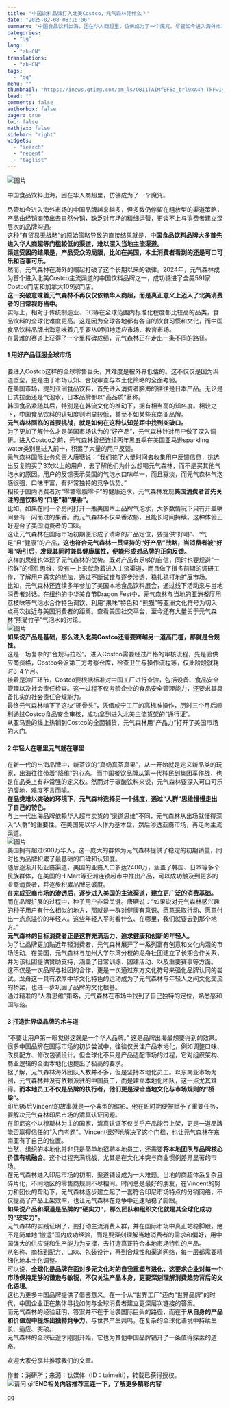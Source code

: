 ```yaml
---
title: "中国饮料品牌打入北美Costco，元气森林凭什么？"
date: "2025-02-08 08:10:00"
summary: "中国食品饮料出海，困在华人商超里，仿佛成为了一个魔咒。尽管如今进入海外市场的中国品牌越来越多，但多数..."
categories:
  - "qq"
lang:
  - "zh-CN"
translations:
  - "zh-CN"
tags:
  - "qq"
menu: ""
thumbnail: "https://inews.gtimg.com/om_ls/OB11TAiMfEF5a_brl9xA4h-TkFw1yrLic8Lu4pRcMpPqYAA_640360/0"
lead: ""
comments: false
authorbox: false
pager: true
toc: false
mathjax: false
sidebar: "right"
widgets:
  - "search"
  - "recent"
  - "taglist"
---
```


![图片](https://inews.gtimg.com/om_bt/OSOn0Un43fcCJrm_MANxgPz3b_tBzWZdJN8HSlfazXCjYAA/641)

  


中国食品饮料出海，困在华人商超里，仿佛成为了一个魔咒。

  


尽管如今进入海外市场的中国品牌越来越多，但多数仍停留在粗放型的渠道策略，产品由经销商带出去自然分销，缺乏对市场的精细运营，更谈不上与消费者建立深层次的品牌沟通。  
这种“有贸易无战略”的原始策略导致的直接结果就是，**中国食品饮料品牌大多首先进入华人商超等门槛较低的渠道，难以深入当地主流渠道。**  
**渠道受困的结果是，产品受众的局限，比如在美国，本土消费者看到的还是可口可乐和百事可乐。**  
然而，元气森林在海外的崛起打破了这个长期以来的铁律。2024年，元气森林成为首个进入北美Costco主流渠道的中国饮料品牌之一，成功铺进了全美591家Costco门店和加拿大109家门店。  
**这一突破意味着元气森林不再仅仅依赖华人商超，而是真正意义上迈入了北美消费者的日常视野当中。**  
实际上，相对于传统制造业、3C等在全球范围内标准化程度都比较高的品类，食品饮料的全球化难度更高。这是因为全球各地都有各自的饮食习惯和文化，而中国食品饮料品牌出海意味着几乎要从0到1地适应市场、教育市场。  
在最难的赛道上获得了一个里程碑成绩，元气森林正在走出一条不同的路径。  
#### 1 **用好产品征服全球市场**

要进入Costco这样的全球零售巨头，其难度是被外界低估的。这不仅仅是因为渠道壁垒，更是由于市场认知、合规审查与本土化策略的全面考验。  
在美国市场，提到亚洲食品饮料，首先进入消费者脑海的往往是日本产品。无论是日式拉面还是气泡水，日本品牌都以“高品质”著称。  
韩国食品紧随其后，特别是在韩流文化的推动下，拥有相当高的知名度。相较之下，中国食品饮料的认知度则明显较低，甚至不如某些东南亚品牌。  
**元气森林面临的首要挑战，就是如何在这种认知差距中找到突破口。**  
为了更加了解什么才是美国市场认为的“好产品”，元气森林针对用户做了深入调研。进入Costco之前，元气森林曾经连续两年黑五季在美国亚马逊sparkling water类别里进入前十，积累了大量的用户反馈。  
元气森林国际业务负责人唐瑭说：“我们花了大量时间去收集用户反馈信息，挑选出反复购买了3次以上的用户，去了解他们为什么想喝元气森林，而不是买其他气泡水的原因。用户的反馈表示美国的气泡水口味单一，而且寡淡，而元气森林气泡感很强，口味丰富，有非常独特的竞争优势。”  
相较于国内消费者对“零糖零脂零卡”的健康追求，元气森林发现**美国消费者首先关注的是饮料的“口感”和“果香”。**  
比如，如果在同一个房间打开一瓶美国本土品牌气泡水，大多数情况下只有开盖瞬间会有一闪而过的果香。而元气森林不仅果香浓郁，且能长时间持续。这种体验正好迎合了美国消费者的口味。  
这让元气森林在国际市场初期便形成了清晰的产品定位，要提供“好喝”、“气足”且“健康”的产品，**这也符合元气森林一贯坚持的“好产品”战略，当消费者被“好喝”吸引后，发现其同时兼具健康属性，便能形成对品牌的正向反馈。**  
这样的思维也体现了元气森林的优势。既对产品有足够的自信，同时也要规避“一招鲜”的惯性思维，没有一上来就急着进入主流渠道，而且做了很多前期的调研工作，了解用户真实的想法，通过不断试错与逐步渗透，稳扎稳打地扩展市场。  
比如，元气森林还连续多年参加了美国本地食品饮料展会，通过线下活动来与当地消费者对话。在纽约的中华美食节Dragon Fest中，元气森林与当地的亚洲餐厅用荔枝味等气泡水合作特色调饮，利用“果味”特色和 “熊猫”等亚洲文化符号为切入点再次拉近与美国消费者的距离。查看美国社交平台，至今还有大量关于元气森林“熊猫竹子”气泡水的讨论。  
![图片](https://inews.gtimg.com/om_bt/OeINAAJPricihNHXcyDHAdnHXlNEDlPoYGBo8S6VwXd2MAA/641)  
**如果说产品是基础，那么进入北美Costco还需要跨越另一道高门槛，那就是合规性。**  
这是一场复杂的“合规马拉松”。进入Costco需要经过严格的审核流程，先是验供应商资格，Costco会派第三方考察仓库，检查卫生与操作流程等，仅此阶段就耗时3-4个月。  
接着是验厂环节，Costco要根据标准对中国工厂进行查验，包括设备、食品安全管理以及社会责任检查。这一过程不仅考验企业的食品安全管理能力，还要求其具备扎实的社会责任合规能力。  
最终元气森林啃下了这块“硬骨头”，凭借咸宁工厂的高标准操作，历时三个月后顺利通过Costco食品安全审核，成功拿到进入北美主流货架的“通行证”。  
从亚马逊的线上热销到Costco的全面铺货，元气森林用“产品力”打开了美国市场的大门。  
#### 2 **年轻人在哪里元气就在哪里**

在新一代的出海品牌中，新茶饮的“真奶真茶真果”，从一开始就是定义新品类的玩家，出海往往带着“降维”的心态。而中国餐饮品牌从第一代移民到集团军作战，也是在品类上有非常强的定义权。然而对于碳酸饮料来说，元气森林要深入可口可乐的腹地，难度不言而喻。  
**在品类难以突破的环境下，元气森林选择另一个纬度，通过“人群”思维慢慢走出了自己的特色。**  
与上一代出海品牌依赖华人超市卖货的“渠道思维”不同，元气森林从出场就懂得深入“人群”的重要性。在美国先以华人作为基本盘，然后渗透亚裔市场，再走向主流渠道。  
![图片](https://inews.gtimg.com/om_bt/Oew_SpEHXOZ1qoVkr7uBcpuP_qCdqaU5r63BvBCiHhUq8AA/641)  
美国拥有超过600万华人，这一庞大的群体为元气森林提供了稳定的初期销量，同时也为品牌积累了最基础的口碑和认知度。  
随后逐渐开拓亚裔渠道，美国的亚裔人口多达2400万，涵盖了韩国、日本等多个民族群体，在美国的H Mart等亚洲连锁超市中推出产品，可以成功触及到更多的亚裔消费者，并逐步积累品牌忠诚度。  
**在完成亚裔市场的渗透后，逐步进入美国的主流渠道，建立更广泛的消费基础。**  
而在品牌扩展的过程中，种子用户非常关键。唐瑭说：“如果说对元气森林感兴趣的种子用户有什么相似的地方，那就是一群对健康有意识、愿意采取行动、愿意付出一点点溢价的年轻人。这些年轻人平时看什么、在哪里，我们就要去到那个地方。”  
**元气森林的目标消费者正是这群充满活力、追求健康和创新的年轻人。**  
为了让品牌更加贴近年轻消费者，元气森林展开了一系列富有创意和文化内涵的市场活动。在美国，元气森林与加州大学尔湾分校的龙舟社团建立了长期合作关系，并为该社团提供赞助支持，涵盖了日常训练、团建活动、以及重要赛事等方面。  
这不仅是一次品牌与社团的合作，更是一次通过东方文化符号来强化品牌认同的尝试。龙舟这一具有浓厚中华文化特色的运动成为了元气森林与年轻人之间文化交流的桥梁，也进一步巩固了品牌的文化根基。  
通过精准的“人群思维”策略，元气森林在市场中找到了自己独特的定位，熟悉感和国际范。  
#### 3 **打造世界级品牌的术与道**

“不要让用户第一眼觉得这就是一个华人品牌。” 这是品牌出海最想要得到的效果。  
很多中国品牌在国际市场的初步尝试中，往往仅关注产品本地化，例如调整口味、改良配方、修改包装设计。但全球化不只是产品适配市场的过程，它对组织架构、商业逻辑的全面本地化也提出了极高的要求。  
据了解，元气森林海外团队人数并不多，但是坚持本地化员工。以东南亚市场为例，元气森林并没有依赖派驻的中国员工，而是建立本地化团队，这一点尤其难得。**而本地员工不仅是品牌的执行者，他们更是深谙当地文化与市场规则的“桥梁”。**  
印尼95后Vincent的故事就是一个典型的缩影。他在职时期便被赋予了重要任务，要解决元气森林印尼市场的清真认证问题。  
在印尼这个以穆斯林为主的国家，清真认证不仅关乎产品能否上架，更是一道品牌能否赢得信任的“入门考题”。Vincent很好地解决了这个门槛，也让元气森林在东南亚有了自己的位置。  
当然，组织的本地化并非只是简单地招聘本地员工，还需要**将本地团队与品牌核心价值有机融合**。这个过程充满挑战，尤其是在文化冲突与商业惯例差异显著的市场。  
在元气森林进入印尼市场的初期，渠道铺设成为一大难题。当地的商超体系复杂且碎片化，不同地区的零售商规则不尽相同。时间总是最好的朋友，在Vincent的努力和团伙的帮助下，元气森林逐步建立起了一套符合印尼市场特点的分销网络，不仅提高了产品上架效率，也让元气森林在竞争中迅速站稳了脚跟。  
**如果说产品和渠道是品牌的“硬实力”，那么团队和组织文化就是其全球化成功的“软实力”。**  
元气森林的实践证明了，要打动主流消费人群，并在国际市场中真正站稳脚跟，绝不是简单地“搬运”国内成功经验，而是要深刻理解当地消费者的需求和偏好，用中国强大的供应链和生产能力为支撑，去打造真正符合本地市场特性的产品。  
从名称、商标到配方、口味、包装设计，再到合规性和渠道网络，每一层都需要精细化地本土化调整。  
可以说，**全球化是品牌在面对多元文化时的自我重塑与进化，这要求企业对每一个市场保持足够的谦逊与敏锐，不仅关注产品本身，更要深刻理解消费趋势背后的文化语境。**  
这也为更多中国品牌提供了借鉴意义。在一个从“世界工厂”迈向“世界品牌”的时代，中国企业正在集体寻找如何与全球消费者建立更深层次链接的答案。  
而元气森林的经验证明，答案并不在于沿袭国际巨头的路径，而在于**从自身的产品和价值观中提炼出独特竞争力**，与世界产生共鸣，在复杂的全球化语境中持续生长、适应、突破。  
元气森林的全球征途才刚刚开始，它也为其他中国品牌铺开了一条值得探索的道路。

  


欢迎大家分享并推荐我们的文章。

作者：消研所；来源：钛媒体（ID：taimeiti），转载已获得授权。  
![](https://inews.gtimg.com/om_bt/GFsWbgLxexb7s5vP7xRX2PGTviHS9Ca2UTXhVpztZrymwAA/0 "请问.gif")**END****相关内容推荐****三连一下，了解更多精彩内容**

[qq](https://new.qq.com/rain/a/20250208A01H4600)
